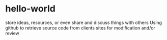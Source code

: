 # hello-world
store ideas, resources, or even share and discuss things with others
Using github to retrieve source code from clients sites for modification and/or review
